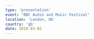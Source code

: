 ```yaml
---
type: 'presentation'
event: "BBC Audio and Music Festival"
location: 'London, UK'
country: 'gb'
date: 2010-03-02
---
```

